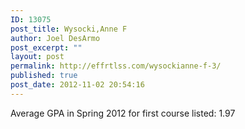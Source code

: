 ```yaml
---
ID: 13075
post_title: Wysocki,Anne F
author: Joel DesArmo
post_excerpt: ""
layout: post
permalink: http://effrtlss.com/wysockianne-f-3/
published: true
post_date: 2012-11-02 20:54:16
---
```

<p>Average GPA in Spring 2012 for first course listed: 1.97</p>